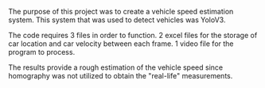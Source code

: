 The purpose of this project was to create a vehicle speed estimation system.
This system that was used to detect vehicles was YoloV3.

The code requires 3 files in order to function.
2 excel files for the storage of car location and car velocity between each frame.
1 video file for the program to process.




The results provide a rough estimation of the vehicle speed since homography was not utilized to obtain the "real-life" measurements.
